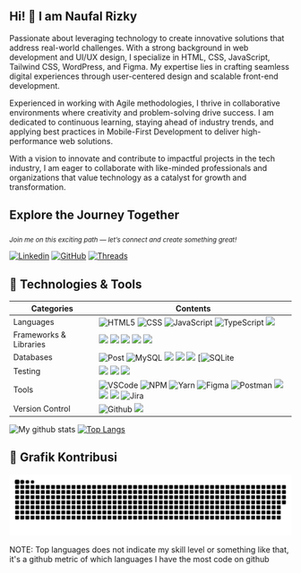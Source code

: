 ## Hi! 👋 I am Naufal Rizky

Passionate about leveraging technology to create innovative solutions that address real-world challenges. With a strong background in web development and UI/UX design, I specialize in HTML, CSS, JavaScript, Tailwind CSS, WordPress, and Figma. My expertise lies in crafting seamless digital experiences through user-centered design and scalable front-end development.

Experienced in working with Agile methodologies, I thrive in collaborative environments where creativity and problem-solving drive success. I am dedicated to continuous learning, staying ahead of industry trends, and applying best practices in Mobile-First Development to deliver high-performance web solutions.

With a vision to innovate and contribute to impactful projects in the tech industry, I am eager to collaborate with like-minded professionals and organizations that value technology as a catalyst for growth and transformation.

## Explore the Journey Together

<sub>_Join me on this exciting path — let’s connect and create something great!_</sub>

[![Linkedin](https://custom-icon-badges.demolab.com/badge/LinkedIn-0A66C2?logo=linkedin-white&logoColor=fff)][linkedin]
[![GitHub](https://img.shields.io/badge/GitHub-%23121011.svg?logo=github&logoColor=white)][github]
[![Threads](https://img.shields.io/badge/Threads-000000?logo=Threads&logoColor=white)][threads]

[linkedin]: https://www.linkedin.com/in/naufal-rizky-putera/
[github]: https://github.com/Falzz1010
[threads]: https://threads.net/rizkyfalzz


## 🔧 Technologies & Tools

| Categories             | Contents                                                                                                                                                                                                                                                                                                                                                                                                                                                                                                                                                                                                                                                                                                                                                                                                                                                                                                                                                                                                                                          |
| ---------------------- | ------------------------------------------------------------------------------------------------------------------------------------------------------------------------------------------------------------------------------------------------------------------------------------------------------------------------------------------------------------------------------------------------------------------------------------------------------------------------------------------------------------------------------------------------------------------------------------------------------------------------------------------------------------------------------------------------------------------------------------------------------------------------------------------------------------------------------------------------------------------------------------------------------------------------------------------------------------------------------------------------------------------------------------------------- |
| Languages              | ![HTML5](https://img.shields.io/badge/html5%20-%23E34F26.svg?&style=for-the-badge&logo=html5&logoColor=white) ![CSS](https://img.shields.io/badge/CSS-239120?&style=for-the-badge&logo=css3&logoColor=white) ![JavaScript](https://img.shields.io/badge/JavaScript-F7DF1E?style=for-the-badge&logo=javascript&logoColor=black) ![TypeScript](https://img.shields.io/badge/TypeScript-007ACC?style=for-the-badge&logo=typescript&logoColor=white) ![](https://camo.githubusercontent.com/5a53cb94ce2dc5c5a4da1c0d8b3483f93fe4b32c2e7b59f9dba73207f31b6179/68747470733a2f2f696d672e736869656c64732e696f2f62616467652f476f2d3030414444383f7374796c653d666f722d7468652d6261646765266c6f676f3d476f266c6f676f436f6c6f723d464646464646)                                                                                                                                                                                                                                                                                                                                                                                                                                                                                                                                                                                                  |
| Frameworks & Libraries | ![](https://img.shields.io/badge/Express%20js-000000?style=for-the-badge&logo=express&logoColor=white) ![](https://camo.githubusercontent.com/f7cd904f20f89bd90bab2f3706fc12b0362b937dee33c4738506c30fd34e2c81/68747470733a2f2f696d672e736869656c64732e696f2f62616467652f536f636b65742e696f2d3031303130313f7374796c653d666f722d7468652d6261646765266c6f676f3d536f636b65742e696f266c6f676f436f6c6f723d464646464646) ![](https://img.shields.io/badge/firebase-ffca28?style=for-the-badge&logo=firebase&logoColor=black) ![](https://camo.githubusercontent.com/424e703ff5ad4bc2b415ab3ba0074d57f3edb4fbe24f41a801c58e1d0b5b7774/68747470733a2f2f696d672e736869656c64732e696f2f62616467652f47696e2d3030384543463f7374796c653d666f722d7468652d6261646765266c6f676f3d47696e266c6f676f436f6c6f723d464646464646) ![](https://camo.githubusercontent.com/dea3b74be397f6d35a9ef0397025c899238b53cc3b107865ea4fb0f0dd318996/68747470733a2f2f696d672e736869656c64732e696f2f62616467652f53657175656c697a652d3232323232323f7374796c653d666f722d7468652d6261646765266c6f676f3d53657175656c697a65266c6f676f436f6c6f723d353242304537)                                                                                                                                                                                                                                                                                                                                                                            |
| Databases              | ![Post](https://img.shields.io/badge/PostgreSQL-316192?style=for-the-badge&logo=postgresql&logoColor=white) ![MySQL](https://img.shields.io/badge/MySQL-005C84?style=for-the-badge&logo=mysql&logoColor=white)  ![](https://img.shields.io/badge/MariaDB-003545?style=for-the-badge&logo=mariadb&logoColor=white) ![](https://img.shields.io/badge/redis-%23DD0031.svg?&style=for-the-badge&logo=redis&logoColor=white) ![](https://img.shields.io/badge/MongoDB-4EA94B?style=for-the-badge&logo=mongodb&logoColor=white) [![SQLite](https://img.shields.io/badge/SQLite-%2307405e.svg?style=for-the-badge&logo=sqlite&logoColor=white)                                                                                                                                                                                                                                                                                                                                                                                                          |
| Testing                | ![](https://img.shields.io/badge/Jest-C21325?style=for-the-badge&logo=jest&logoColor=white) ![](https://img.shields.io/badge/Mocha-8D6748?style=for-the-badge&logo=Mocha&logoColor=white) ![](https://img.shields.io/badge/chai-A30701?style=for-the-badge&logo=chai&logoColor=white)                                                                                                                                                                                                                                                                                                                                                                                                                                                                                                                                                                                                                                                                                                                                                             |
| Tools                  | ![VSCode](https://img.shields.io/badge/VSCode-0078D4?style=for-the-badge&logo=visual%20studio%20code&logoColor=white) ![NPM](https://img.shields.io/badge/NPM-%23000000.svg?style=for-the-badge&logo=npm&logoColor=white) ![Yarn](https://img.shields.io/badge/yarn-%232C8EBB.svg?style=for-the-badge&logo=yarn&logoColor=white) ![Figma](https://img.shields.io/badge/figma-%23F24E1E.svg?style=for-the-badge&logo=figma&logoColor=white) ![Postman](https://img.shields.io/badge/Postman-FF6C37?style=for-the-badge&logo=postman&logoColor=white) ![](https://camo.githubusercontent.com/fd4619fd57a54589269fab117f834d1cfcf0d8895851066366be51c2d5833a97/68747470733a2f2f696d672e736869656c64732e696f2f62616467652f536f6e6172517562652d3445394243443f7374796c653d666f722d7468652d6261646765266c6f676f3d536f6e617251756265266c6f676f436f6c6f723d464646464646) ![](https://img.shields.io/badge/Node%20js-339933?style=for-the-badge&logo=nodedotjs&logoColor=white) ![](https://camo.githubusercontent.com/3fbcc71952138caffcce66e029dc350a8a3a06307ebe7e877a23c0683a68c833/68747470733a2f2f696d672e736869656c64732e696f2f62616467652f5562756e74752d4539353432303f7374796c653d666f722d7468652d6261646765266c6f676f3d5562756e7475266c6f676f436f6c6f723d464646464646) ![Jira](https://img.shields.io/badge/Jira-0052CC?style=for-the-badge&logo=jira&logoColor=fff) |
| Version Control        | ![Github](https://img.shields.io/badge/GitHub-100000?style=for-the-badge&logo=github&logoColor=white) ![](https://camo.githubusercontent.com/c571a11f4f9c2837f8f3697fd8ee7fc54e7eb6f0a607273e0cac50a0a44f8fef/68747470733a2f2f696d672e736869656c64732e696f2f62616467652f4769742d4630353033323f7374796c653d666f722d7468652d6261646765266c6f676f3d476974266c6f676f436f6c6f723d464646464646)                                                                                                                                                                                                                                                                                                                                                                                                                                                                                                                                                                                                                                                                                                                                                                                                                                      |

![My github stats](https://github-readme-stats.vercel.app/api?username=Falzz1010&count_private=true&show_icons=true&line_height=40)
[![Top Langs](https://github-readme-stats.vercel.app/api/top-langs/?username=Falzz1010)](https://github.com/hnifmaghfur/github-readme-stats)


## 🐍 Grafik Kontribusi

<p align="center">
  <img src="https://raw.githubusercontent.com/nickopaijo/nickopaijo/output/snake.svg" alt="スネークアニメーション | Animasi Ular" />
</p>

NOTE: Top languages does not indicate my skill level or something like that, it's a github metric of which languages I have the most code on github

